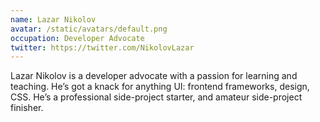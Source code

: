 ```yaml
---
name: Lazar Nikolov
avatar: /static/avatars/default.png
occupation: Developer Advocate
twitter: https://twitter.com/NikolovLazar
---
```


Lazar Nikolov is a developer advocate with a passion for learning and teaching. He’s got a knack for anything UI: frontend frameworks, design, CSS. He’s a professional side-project starter, and amateur side-project finisher.

